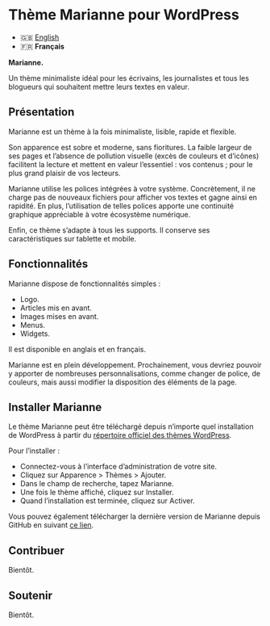 # Thème Marianne pour WordPress
- 🇬🇧 [English](/.github/README.md)
- 🇫🇷 **Français**

**Marianne.**

Un thème minimaliste idéal pour les écrivains, les journalistes et tous les blogueurs qui souhaitent mettre leurs textes en valeur.

## Présentation

Marianne est un thème à la fois minimaliste, lisible, rapide et flexible.

Son apparence est sobre et moderne, sans fioritures. La faible largeur de ses pages et l’absence de pollution visuelle (excès de couleurs et d’icônes) facilitent la lecture et mettent en valeur l’essentiel : vos contenus ; pour le plus grand plaisir de vos lecteurs.

Marianne utilise les polices intégrées à votre système. Concrètement, il ne charge pas de nouveaux fichiers pour afficher vos textes et gagne ainsi en rapidité. En plus, l’utilisation de telles polices apporte une continuité graphique appréciable à votre écosystème numérique.

Enfin, ce thème s’adapte à tous les supports. Il conserve ses caractéristiques sur tablette et mobile.

## Fonctionnalités
Marianne dispose de fonctionnalités simples :
- Logo.
- Articles mis en avant.
- Images mises en avant.
- Menus.
- Widgets.

Il est disponible en anglais et en français.

Marianne est en plein développement. Prochainement, vous devriez pouvoir y apporter de nombreuses personnalisations, comme changer de police, de couleurs, mais aussi modifier la disposition des éléments de la page.

## Installer Marianne
Le thème Marianne peut être téléchargé depuis n’importe quel installation de WordPress à partir du [répertoire officiel des thèmes WordPress](https://wordpress.org/themes/marianne/).

Pour l’installer :
- Connectez-vous à l’interface d’administration de votre site.
- Cliquez sur Apparence \> Thèmes \> Ajouter.
- Dans le champ de recherche, tapez Marianne.
- Une fois le thème affiché, cliquez sur Installer.
- Quand l’installation est terminée, cliquez sur Activer.

Vous pouvez également télécharger la dernière version de Marianne depuis GitHub en suivant [ce lien](https://github.com/te2dy/marianne/releases/latest).

## Contribuer
Bientôt.

## Soutenir
Bientôt.

